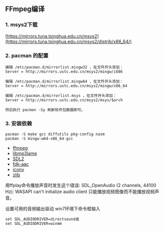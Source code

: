 ## FFmpeg编译
### 1. msys2下载
[https://mirrors.tuna.tsinghua.edu.cn/msys2](https://mirrors.tuna.tsinghua.edu.cn/msys2/distrib/x86_64/)

### 2. pacman 的配置
```
编辑 /etc/pacman.d/mirrorlist.mingw32 ，在文件开头添加：
Server = http://mirrors.ustc.edu.cn/msys2/mingw/i686

编辑 /etc/pacman.d/mirrorlist.mingw64 ，在文件开头添加：
Server = http://mirrors.ustc.edu.cn/msys2/mingw/x86_64

编辑 /etc/pacman.d/mirrorlist.msys ，在文件开头添加：
Server = http://mirrors.ustc.edu.cn/msys2/msys/$arch

然后执行 pacman -Sy 刷新软件包数据即可。
```

### 3. 安装依赖
```
pacman -S make gcc diffutils pkg-config nasm
pacman -S mingw-w64-x86_64-gcc 
```
- [ffmpeg](http://ffmpeg.org/download.html)
- [libmp3lame](https://github.com/gypified/libmp3lame)
- [SDL2](http://www.libsdl.org/download-2.0.php)
- [fdk-aac](http://www.linuxfromscratch.org/blfs/view/svn/multimedia/fdk-aac.html)
- [iconv](http://www.gnu.org/software/libiconv/)
- [zlib](https://github.com/madler/zlib)

用ffplay命令播放声音时发生这个错误:
SDL_OpenAudio (2 channels, 44100 Hz): WASAPI can't initialize audio client
只能播放视频图像而不能播放视频声音。

设置可用的音频输出驱动
win7环境下命令框输入
```
set SDL_AUDIODRIVER=directsound或
set SDL_AUDIODRIVER=winmm
```
